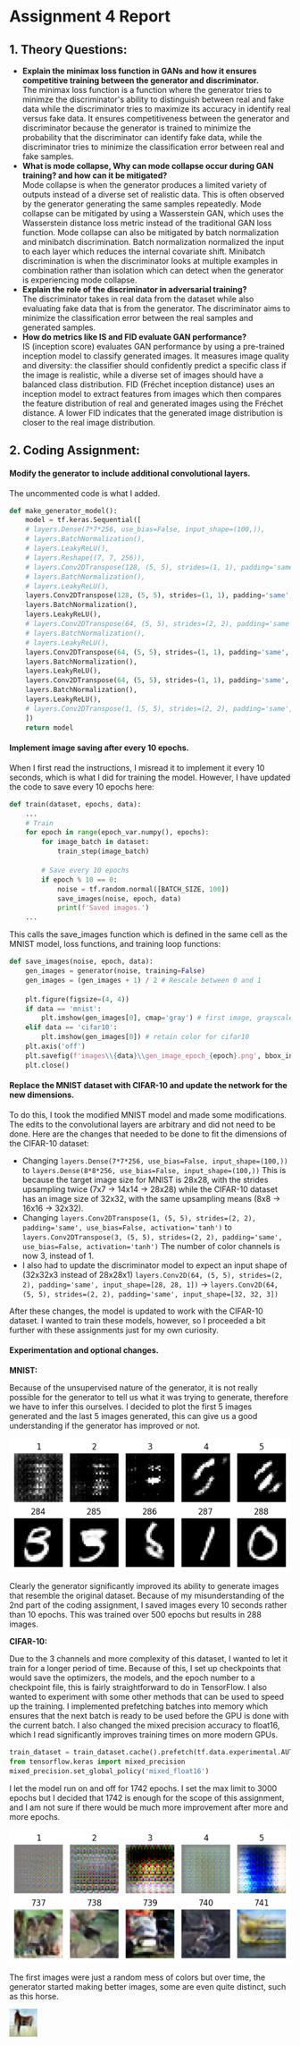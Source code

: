 # Assignment 4 Report
 
## 1. Theory Questions:
- **Explain the minimax loss function in GANs and how it ensures competitive training
between the generator and discriminator.**\
    The minimax loss function is a function where the generator tries to minimze the discriminator's ability to distinguish between real and fake data while the discriminator tries to maximize its accuracy in identify real versus fake data. It ensures competitiveness between the generator and discriminator because the generator is trained to minimize the probability that the discriminator can identify fake data, while the discriminator tries to minimize the classification error between real and fake samples.
- **What is mode collapse, Why can mode collapse occur during GAN training? and
how can it be mitigated?**\
    Mode collapse is when the generator produces a limited variety of outputs instead of a diverse set of realistic data. This is often observed by the generator generating the same samples repeatedly. Mode collapse can be mitigated by using a Wasserstein GAN, which uses the Wasserstein distance loss metric instead of the traditional GAN loss function. Mode collapse can also be mitigated by batch normalization and minibatch discrimination. Batch normalization normalized the input to each layer which reduces the internal covariate shift. Minibatch discrimination is when the discriminator looks at multiple examples in combination rather than isolation which can detect when the generator is experiencing mode collapse.
- **Explain the role of the discriminator in adversarial training?**\
    The discriminator takes in real data from the dataset while also evaluating fake data that is from the generator. The discriminator aims to minimize the classification error between the real samples and generated samples.
- **How do metrics like IS and FID evaluate GAN performance?**\
    IS (inception score) evaluates GAN performance by using a pre-trained inception model to classify generated images. It measures image quality and diversity: the classifier should confidently predict a specific class if the image is realistic, while a diverse set of images should have a balanced class distribution.
    FID (Fréchet inception distance) uses an inception model to extract features from images which then compares the feature distribution of real and generated images using the Fréchet distance. A lower FID indicates that the generated image distribution is closer to the real image distribution.

## 2. Coding Assignment:
#### **Modify the generator to include additional convolutional layers.**

The uncommented code is what I added.

```python
def make_generator_model():
    model = tf.keras.Sequential([
    # layers.Dense(7*7*256, use_bias=False, input_shape=(100,)),
    # layers.BatchNormalization(),
    # layers.LeakyReLU(),
    # layers.Reshape((7, 7, 256)),
    # layers.Conv2DTranspose(128, (5, 5), strides=(1, 1), padding='same', use_bias=False),
    # layers.BatchNormalization(),
    # layers.LeakyReLU(),
    layers.Conv2DTranspose(128, (5, 5), strides=(1, 1), padding='same', use_bias=False),
    layers.BatchNormalization(),
    layers.LeakyReLU(),
    # layers.Conv2DTranspose(64, (5, 5), strides=(2, 2), padding='same', use_bias=False),
    # layers.BatchNormalization(),
    # layers.LeakyReLU(),
    layers.Conv2DTranspose(64, (5, 5), strides=(1, 1), padding='same', use_bias=False),
    layers.BatchNormalization(),
    layers.LeakyReLU(),
    layers.Conv2DTranspose(64, (5, 5), strides=(1, 1), padding='same', use_bias=False),
    layers.BatchNormalization(),
    layers.LeakyReLU(),
    # layers.Conv2DTranspose(1, (5, 5), strides=(2, 2), padding='same', use_bias=False, activation='tanh')
    ])
    return model
```

#### **Implement image saving after every 10 epochs.**

When I first read the instructions, I misread it to implement it every 10 seconds, which is what I did for training the model. However, I have updated the code to save every 10 epochs here:

```python
def train(dataset, epochs, data):
    ...
    # Train
    for epoch in range(epoch_var.numpy(), epochs):
        for image_batch in dataset:
            train_step(image_batch)

        # Save every 10 epochs
        if epoch % 10 == 0:
            noise = tf.random.normal([BATCH_SIZE, 100])
            save_images(noise, epoch, data)
            print(f'Saved images.')
    ...
```

This calls the save_images function which is defined in the same cell as the MNIST model, loss functions, and training loop functions:

```python
def save_images(noise, epoch, data):
    gen_images = generator(noise, training=False)
    gen_images = (gen_images + 1) / 2 # Rescale between 0 and 1

    plt.figure(figsize=(4, 4))
    if data == 'mnist':
        plt.imshow(gen_images[0], cmap='gray') # first image, grayscale for mnist
    elif data == 'cifar10':
        plt.imshow(gen_images[0]) # retain color for cifar10
    plt.axis('off')
    plt.savefig(f'images\\{data}\\gen_image_epoch_{epoch}.png', bbox_inches='tight', pad_inches=0)
    plt.close()
```

#### **Replace the MNIST dataset with CIFAR-10 and update the network for the new dimensions.**

To do this, I took the modified MNIST model and made some modifications. The edits to the convolutional layers are arbitrary and did not need to be done. Here are the changes that needed to be done to fit the dimensions of the CIFAR-10 dataset:

- Changing `layers.Dense(7*7*256, use_bias=False, input_shape=(100,))` to `layers.Dense(8*8*256, use_bias=False, input_shape=(100,))`
    This is because the target image size for MNIST is 28x28, with the strides upsampling twice (7x7 &rarr; 14x14 &rarr; 28x28) while the CIFAR-10 dataset has an image size of 32x32, with the same upsampling means (8x8 &rarr; 16x16 &rarr; 32x32).
- Changing `layers.Conv2DTranspose(1, (5, 5), strides=(2, 2), padding='same', use_bias=False, activation='tanh')` to `layers.Conv2DTranspose(3, (5, 5), strides=(2, 2), padding='same', use_bias=False, activation='tanh')`
    The number of color channels is now 3, instead of 1.
- I also had to update the discriminator model to expect an input shape of (32x32x3 instead of 28x28x1)
    `layers.Conv2D(64, (5, 5), strides=(2, 2), padding='same', input_shape=[28, 28, 1])` &rarr; `layers.Conv2D(64, (5, 5), strides=(2, 2), padding='same', input_shape=[32, 32, 3])`

After these changes, the model is updated to work with the CIFAR-10 dataset. I wanted to train these models, however, so I proceeded a bit further with these assignments just for my own curiosity.

#### **Experimentation and optional changes.**

**MNIST:**

Because of the unsupervised nature of the generator, it is not really possible for the generator to tell us what it was trying to generate, therefore we have to infer this ourselves. I decided to plot the first 5 images generated and the last 5 images generated, this can give us a good understanding if the generator has improved or not.

<img src="./readme_images/mnist_output.png">

Clearly the generator significantly improved its ability to generate images that resemble the original dataset. Because of my misunderstanding of the 2nd part of the coding assignment, I saved images every 10 seconds rather than 10 epochs. This was trained over 500 epochs but results in 288 images.

**CIFAR-10:**

Due to the 3 channels and more complexity of this dataset, I wanted to let it train for a longer period of time. Because of this, I set up checkpoints that would save the optimizers, the models, and the epoch number to a checkpoint file, this is fairly straightforward to do in TensorFlow. I also wanted to experiment with some other methods that can be used to speed up the training. I implemented prefetching batches into memory which ensures that the next batch is ready to be used before the GPU is done with the current batch. I also changed the mixed precision accuracy to float16, which I read significantly improves training times on more modern GPUs.

```python
train_dataset = train_dataset.cache().prefetch(tf.data.experimental.AUTOTUNE)
from tensorflow.keras import mixed_precision
mixed_precision.set_global_policy('mixed_float16')
```

I let the model run on and off for 1742 epochs. I set the max limit to 3000 epochs but I decided that 1742 is enough for the scope of this assignment, and I am not sure if there would be much more improvement after more and more epochs.

<img src="./readme_images/cifar10_output.png">

The first images were just a random mess of colors but over time, the generator started making better images, some are even quite distinct, such as this horse.

<img src="./readme_images/gen_image_193_epoch_1516.png" width="10%">

